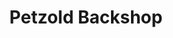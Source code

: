 ---
title: "Petzold Backshop"
url: /grossroehrsdorf/petzold-backshop-pulsnitzer-strasse/
shop: Bäckerei
---